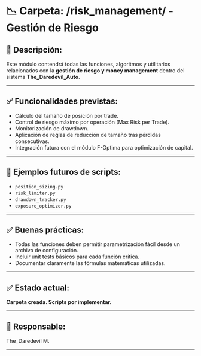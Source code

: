 # 📉 Carpeta: /risk_management/ - Gestión de Riesgo

## 📌 Descripción:

Este módulo contendrá todas las funciones, algoritmos y utilitarios relacionados con la **gestión de riesgo y money management** dentro del sistema **The_Daredevil_Auto**.

---

## ✅ Funcionalidades previstas:

- Cálculo del tamaño de posición por trade.
- Control de riesgo máximo por operación (Max Risk per Trade).
- Monitorización de drawdown.
- Aplicación de reglas de reducción de tamaño tras pérdidas consecutivas.
- Integración futura con el módulo F-Optima para optimización de capital.

---

## 🦊 Ejemplos futuros de scripts:

- `position_sizing.py`
- `risk_limiter.py`
- `drawdown_tracker.py`
- `exposure_optimizer.py`

---

## ✅ Buenas prácticas:

- Todas las funciones deben permitir parametrización fácil desde un archivo de configuración.
- Incluir unit tests básicos para cada función crítica.
- Documentar claramente las fórmulas matemáticas utilizadas.

---

## ✅ Estado actual:

**Carpeta creada. Scripts por implementar.**

---

## 👤 Responsable:

The_Daredevil M.

---
